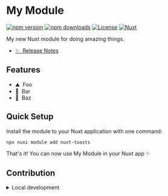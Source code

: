 <!--
Get your module up and running quickly.

Find and replace all on all files (CMD+SHIFT+F):
- Name: My Module
- Package name: nuxt-toasts
- Description: My new Nuxt module
-->

# My Module

[![npm version][npm-version-src]][npm-version-href]
[![npm downloads][npm-downloads-src]][npm-downloads-href]
[![License][license-src]][license-href]
[![Nuxt][nuxt-src]][nuxt-href]

My new Nuxt module for doing amazing things.

- [✨ &nbsp;Release Notes](/CHANGELOG.md)
<!-- - [🏀 Online playground](https://stackblitz.com/github/your-org/nuxt-toasts?file=playground%2Fapp.vue) -->
<!-- - [📖 &nbsp;Documentation](https://example.com) -->

## Features

<!-- Highlight some of the features your module provide here -->
- ⛰ &nbsp;Foo
- 🚠 &nbsp;Bar
- 🌲 &nbsp;Baz

## Quick Setup

Install the module to your Nuxt application with one command:

```bash
npx nuxi module add nuxt-toasts
```

That's it! You can now use My Module in your Nuxt app ✨


## Contribution

<details>
  <summary>Local development</summary>
  
  ```bash
  # Install dependencies
  npm install
  
  # Generate type stubs
  npm run dev:prepare
  
  # Develop with the playground
  npm run dev
  
  # Build the playground
  npm run dev:build
  
  # Run ESLint
  npm run lint
  
  # Run Vitest
  npm run test
  npm run test:watch
  
  # Release new version
  npm run release
  ```

</details>


<!-- Badges -->
[npm-version-src]: https://img.shields.io/npm/v/nuxt-toasts/latest.svg?style=flat&colorA=020420&colorB=00DC82
[npm-version-href]: https://npmjs.com/package/nuxt-toasts

[npm-downloads-src]: https://img.shields.io/npm/dm/nuxt-toasts.svg?style=flat&colorA=020420&colorB=00DC82
[npm-downloads-href]: https://npm.chart.dev/nuxt-toasts

[license-src]: https://img.shields.io/npm/l/nuxt-toasts.svg?style=flat&colorA=020420&colorB=00DC82
[license-href]: https://npmjs.com/package/nuxt-toasts

[nuxt-src]: https://img.shields.io/badge/Nuxt-020420?logo=nuxt.js
[nuxt-href]: https://nuxt.com
